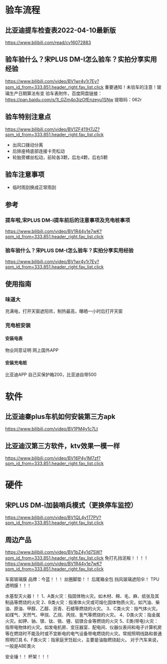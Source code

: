 
# 验车流程
## 比亚迪提车检查表2022-04-10最新版
https://www.bilibili.com/read/cv16072883

## 验车验什么？宋PLUS DM-I怎么验车？实拍分享实用经验
https://www.bilibili.com/video/BV1wr4y1r7Ey?spm_id_from=333.851.header_right.fav_list.click
重要通知！未验车的注意！玻璃生产日期算法有变
验车表附件，百度网盘链接：https://pan.baidu.com/s/1l_GZm4p3izOfEnzeyu1SNw 
提取码：062r

## 验车特别注意点
https://www.bilibili.com/video/BV1ZF411H7JZ?spm_id_from=333.851.header_right.fav_list.click
- 出风口拨动分离
- 后排座椅底部连接卡壳松动
- 轮胎旁螺丝松动，前轮各3颗，后左4颗，后右5颗


## 验车注意事项
- 临时雨刮换成正常雨刮

## 参考
### 提车啦,宋PLUS DM-i提车前后的注意事项及充电桩事项 
https://www.bilibili.com/video/BV1R44y1e7wK?spm_id_from=333.851.header_right.fav_list.click
### 验车验什么？宋PLUS DM-I怎么验车？实拍分享实用经验
https://www.bilibili.com/video/BV1wr4y1r7Ey?spm_id_from=333.851.header_right.fav_list.click

## 使用指南
### 味道大
充满电，打开天窗遮阳帘，制热最高，曝晒一小时后打开天窗
### 充电桩安装
#### 安装电表
物业同意证明
网上国外APP
#### 安装充电桩
比亚迪APP
自己买保护箱200，比亚迪自带500


# 软件
## 比亚迪秦plus车机如何安装第三方apk
https://www.bilibili.com/video/BV1PM4y1c7Lt
## 比亚迪汉第三方软件，ktv效果一模一样
https://www.bilibili.com/video/BV16P4y1M7zf?spm_id_from=333.851.header_right.fav_list.click


# 硬件
## 宋PLUS DM-i加装哨兵模式（更换停车监控）
https://www.bilibili.com/video/BV1QL4y1T7PV?spm_id_from=333.851.header_right.fav_list.click

## 周边产品
https://www.bilibili.com/video/BV1bZ4y1d7SW?spm_id_from=333.851.header_right.fav_list.click
免打孔挡泥板！！！！ https://www.bilibili.com/video/BV1R44y1e7wK?spm_id_from=333.851.header_right.fav_list.click

车窗玻璃膜 品牌：今蓝！！！
丝圈脚垫！！
后尾箱全包
挡风玻璃遮阳伞！
TPU透明膜！！！

水基型灭火器！！
1、A类火灾：指固体物火灾。如木材、棉、毛、麻、纸张及其制品等燃烧的火灾
2、B类火灾：指液体火灾或可熔化固体物质火灾。如汽油、柴油、原油、甲醇、乙醇、沥青、石蜡等燃烧的火灾。
3、C类火灾：指气体火灾。如煤气、天然气、甲烷、乙烷、丙烷、氢气等燃烧的火灾。
4、D类火灾：指金属火灾。如钾、钠、镁、钛、锆、锂、铝镁合金等燃烧的火灾
5、E类(带电)火灾：指带电物体的火灾。如发电机房、变压器室、配电间、仪器仪表间和电子计算机房等在燃烧时不能及时或不宜断电的电气设备带电燃烧的火灾。常规照明线路和普通照明灯具
6、F类火灾：指家庭烹饪起火，主要是油脂燃烧起火。
对于汽车来说，一般是ABE类火

安全锤！！
杯架！！！